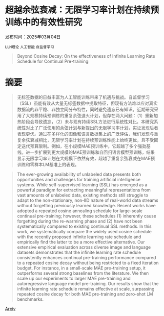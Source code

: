 # 超越余弦衰减：无限学习率计划在持续预训练中的有效性研究

发布时间：2025年03月04日

`LLM理论` `人工智能` `自监督学习`

> Beyond Cosine Decay: On the effectiveness of Infinite Learning Rate Schedule for Continual Pre-training

# 摘要

> 无标签数据的日益丰富为人工智能训练带来了机遇与挑战。自监督学习（SSL）虽能有效从大量无标签数据中提取特征，但现有方法难以应对真实数据流的非平稳、非独立同分布特性，同时避免遗忘已有知识。近期研究采用了大规模持续预训练的重复余弦退火计划，但存在两大问题：（1）重新加热阶段会导致遗忘，（2）未与现有持续SSL方法进行系统性对比。本研究系统性对比了广泛使用的余弦计划与新提出的无限学习率计划，实证发现后者表现更优。通过在多样化的图像和语言数据集上的广泛评估，我们发现与重复余弦衰减相比，无限学习率计划在持续预训练性能上始终更优，且不受固定迭代预算限制。例如，在小规模MAE预训练中，它超越了多个强劲基线。进一步扩展到更大规模的MAE预训练和自回归语言模型预训练，结果显示无限学习率计划在大规模下依然有效，超越了重复余弦衰减在MAE预训练和零样本LM基准上的表现。

> The ever-growing availability of unlabeled data presents both opportunities and challenges for training artificial intelligence systems. While self-supervised learning (SSL) has emerged as a powerful paradigm for extracting meaningful representations from vast amounts of unlabeled data, existing methods still struggle to adapt to the non-stationary, non-IID nature of real-world data streams without forgetting previously learned knowledge. Recent works have adopted a repeated cosine annealing schedule for large-scale continual pre-training; however, these schedules (1) inherently cause forgetting during the re-warming phase and (2) have not been systematically compared to existing continual SSL methods. In this work, we systematically compare the widely used cosine schedule with the recently proposed infinite learning rate schedule and empirically find the latter to be a more effective alternative. Our extensive empirical evaluation across diverse image and language datasets demonstrates that the infinite learning rate schedule consistently enhances continual pre-training performance compared to a repeated cosine decay without being restricted to a fixed iteration budget. For instance, in a small-scale MAE pre-training setup, it outperforms several strong baselines from the literature. We then scale up our experiments to larger MAE pre-training and autoregressive language model pre-training. Our results show that the infinite learning rate schedule remains effective at scale, surpassing repeated cosine decay for both MAE pre-training and zero-shot LM benchmarks.

[Arxiv](https://arxiv.org/abs/2503.02844)